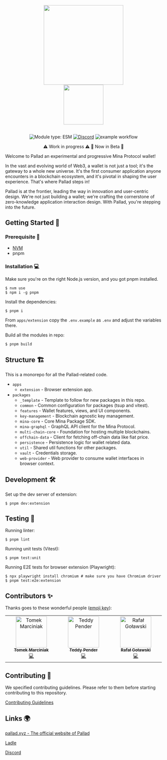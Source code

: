 <!-- markdownlint-disable -->
<div align="center">
  <img src="./pallad_icon.svg" height="256">
</div>
<div align="center">
  <img src="./pallad_name.png" height="128">
</div>
<div align="center">
<br />
<!-- markdownlint-restore -->

![Module type: ESM](https://img.shields.io/badge/module%20type-esm-brightgreen)
[![Discord](https://img.shields.io/discord/1127906495409958953?label=Discord)](https://discord.gg/ExzzfTGUnB)
![example workflow](https://github.com/palladians/pallad/actions/workflows/apps-extension-ci.yml/badge.svg)

⚠️ Work in progress ⚠️
🚨 Now in Beta 🚨
</div>

Welcome to Pallad an experimental and progressive Mina Protocol wallet!

In the vast and evolving world of Web3, a wallet is not just a tool; it's the gateway to a whole new universe. It's the first consumer application anyone encounters in a blockchain ecosystem, and it's pivotal in shaping the user experience. That's where Pallad steps in!

Pallad is at the frontier, leading the way in innovation and user-centric design. We're not just building a wallet; we're crafting the cornerstone of zero-knowledge application interaction design. With Pallad, you're stepping into the future.


## Getting Started 🚀

### Prerequisite 📌

- [NVM](https://github.com/nvm-sh/nvm)
- pnpm

### Installation  💻

Make sure you're on the right Node.js version, and you got pnpm installed.

```shell
$ nvm use
$ npm i -g pnpm
```

Install the dependencies:

```shell
$ pnpm i
```

From `apps/extension` copy the `.env.example` as `.env` and adjust the variables there.

Build all the modules in repo:

```shell
$ pnpm build
```

## Structure 🏗️

This is a monorepo for all the Pallad-related code.

- `apps`
  - `extension` - Browser extension app.
- `packages`
  - `_template` - Template to follow for new packages in this repo.
  - `common` - Common configuration for packages (tsup and vitest).
  - `features` - Wallet features, views, and UI components.
  - `key-management` - Blockchain agnostic key management.
  - `mina-core` - Core Mina Package SDK.
  - `mina-graphql` - GraphQL API client for the Mina Protocol.
  - `multi-chain-core` - Foundation for hosting multiple blockchains.
  - `offchain-data` - Client for fetching off-chain data like fiat price.
  - `persistence` - Persistence logic for wallet related data.
  - `util` - Shared util functions for other packages.
  - `vault` - Credentials storage.
  - `web-provider` - Web provider to consume wallet interfaces in browser context.

## Development 🛠️

Set up the dev server of extension:

```shell
$ pnpm dev:extension
```

## Testing 🧪

Running linter:

```shell
$ pnpm lint
```

Running unit tests (Vitest):

```shell
$ pnpm test:unit
```

Running E2E tests for browser extension (Playwright):

```shell
$ npx playwright install chromium # make sure you have Chromium driver
$ pnpm test:e2e:extension
```

## Contributors ✨

Thanks goes to these wonderful people
([emoji key](https://allcontributors.org/docs/en/emoji-key)):

<a href="https://github.com/palladians/pallad/graphs/contributors">
<!-- ALL-CONTRIBUTORS-LIST:START - Do not remove or modify this section -->
<!-- prettier-ignore-start -->
<!-- markdownlint-disable -->
<table>
  <tbody>
    <tr>
      <td align="center" valign="top" width="14.28%"><a href="https://github.com/mrcnk"><img src="https://avatars.githubusercontent.com/u/16132011?v=4?s=100" width="100px;" alt="Tomek Marciniak"/><br /><sub><b>Tomek Marciniak</b></sub></a><br /><a href="https://github.com/palladians/pallad/commits?author=mrcnk" title="Code">💻</a></td>
      <td align="center" valign="top" width="14.28%"><a href="https://github.com/teddyjfpender"><img src="https://avatars.githubusercontent.com/u/92999717?v=4?s=100" width="100px;" alt="Teddy Pender"/><br /><sub><b>Teddy Pender</b></sub></a><br /><a href="https://github.com/palladians/pallad/commits?author=teddyjfpender" title="Code">💻</a></td>
      <td align="center" valign="top" width="14.28%"><a href="https://dev.to/rgolawski"><img src="https://avatars.githubusercontent.com/u/19167236?v=4?s=100" width="100px;" alt="Rafał Goławski"/><br /><sub><b>Rafał Goławski</b></sub></a><br /><a href="https://github.com/palladians/pallad/commits?author=rago4" title="Code">💻</a></td>
    </tr>
  </tbody>
</table>

<!-- markdownlint-restore -->
<!-- prettier-ignore-end -->

<!-- ALL-CONTRIBUTORS-LIST:END -->
</a>

## Contributing 🤝

We specified contributing guidelines. Please refer to them before starting contributing to this repository.

[Contributing Guidelines](https://github.com/palladians/pallad/blob/main/CONTRIBUTING.md)

## Links 🌍

[pallad.xyz - The official website of Pallad](https://pallad.xyz/)

[Ladle](https://palladians.github.io/pallad/)

[Discord](https://discord.gg/ExzzfTGUnB)
